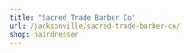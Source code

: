 ```yaml
---
title: "Sacred Trade Barber Co"
url: /jacksonville/sacred-trade-barber-co/
shop: hairdresser
---
```

